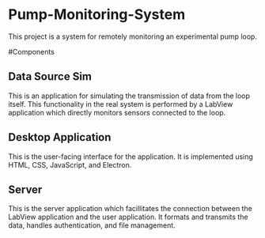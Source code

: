 # Pump-Monitoring-System
This project is a system for remotely monitoring an experimental pump loop.

#Components
## Data Source Sim
This is an application for simulating the transmission of data from the loop itself. This functionality in the real system is performed by a LabView application which directly monitors sensors connected to the loop.

## Desktop Application
This is the user-facing interface for the application. It is implemented using HTML, CSS, JavaScript, and Electron.

## Server
This is the server application which facillitates the connection between the LabView application and the user application. It formats and transmits the data, handles authentication, and file management.
